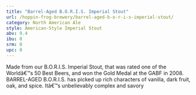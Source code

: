 ```yaml
---
title: "Barrel-Aged B.O.R.I.S. Imperial Stout"
url: /hoppin-frog-brewery/barrel-aged-b-o-r-i-s-imperial-stout/
category: North American Ale
style: American-Style Imperial Stout
abv: 9.4
ibu: 0
srm: 0
upc: 0
---
```

Made from our B.O.R.I.S. Imperial Stout, that was rated one of the Worldâ€™s 50 Best Beers, and won the Gold Medal at the GABF in 2008. BARREL-AGED B.O.R.I.S. has picked up rich characters of vanilla, dark fruit, oak, and spice. Itâ€™s unbelievably complex and savory

